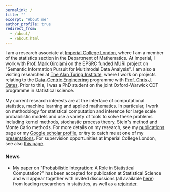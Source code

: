 ```yaml
---
permalink: /
title: ""
excerpt: "About me"
author_profile: true
redirect_from: 
  - /about/
  - /about.html
---
```


I am a research associate at [Imperial College London](http://www.imperial.ac.uk/statistics/), where I am a member of the statistics section in the Department of Mathematics. At Imperial, I work with [Prof. Mark Girolami](https://www.imperial.ac.uk/people/m.girolami) on the EPSRC funded [MURI project](http://vision.jhu.edu/infopursuit/) on "Semantic Information Pursuit for Multimodal Data Analysis". I am also a visiting researcher at [The Alan Turing Institute](https://www.turing.ac.uk/), where I work on projects relating to the [Data-Centric Engineering](https://www.turing.ac.uk/research/research-programmes/data-centric-engineering) programme with [Prof. Chris J. Oates](http://oates.work/). Prior to this, I was a PhD student on the joint Oxford-Warwick CDT programme in statistical science.



My current research interests are at the interface of computational statistics, machine learning and applied mathematics. In particular, I work on methodology for statistical computation and inference for large scale probabilistic models and use a variety of tools to solve these problems including kernel methods, stochastic process theory, Stein's method and Monte Carlo methods. For more details on my research, see my [publications](https://fxbriol.github.io/papers/) page or my [Google scholar profile](https://scholar.google.co.uk/citations?user=yLBYtAwAAAAJ&hl=en), or try to catch me at one of my [presentations](https://fxbriol.github.io/presentations/). For supervision opportunities at Imperial College London, see also [this page](https://fxbriol.github.io/supervision/).

### News

* My paper on "Probabilistic Integration: A Role in Statistical Computation?" has been accepted for publication at Statistical Science and will appear together with invited discussions (all available [here](https://www.imstat.org/journals-and-publications/statistical-science/statistical-science-future-papers/)) from leading researchers in statistics, as well as a [rejoinder](https://arxiv.org/abs/1811.10275). 

